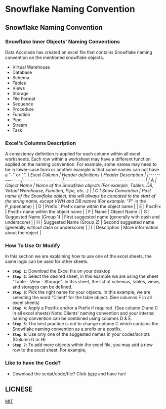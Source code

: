 # Snowflake Naming Convention
## Snowflake Naming Convention

### Snowflake Inner Objects' Naming Conventions

Data Accolade has created an excel file that contains Snowflake naming convention on the mentioned snowflake objects.
- Virtual Warehouse
- Database
- Schema
- Tables
- Views
- Storage
- File Format
- Sequence
- Procedure
- Function
- Pipe
- Stream
- Task

### Excel's Columns Description
A consistency definition is applied for each column within all excel worksheets. Each row within a worksheet may have a different function applied on the naming convention. For example, some names may need to be in lower-case form or another example is that some names can not have a "-" or "_".
| Excel Column | Header definitions | Header Description                      |
|--------------|--------------------|-----------------------------------------|
| A            | Object Name        | Name of the Snowflake objects (For example, Tables, DB, Virtual Warehouse, Function, Pipe, etc…) |
| C            | Snow Convention    | Post name of the Snowflake object, this will always be concated to the start of the string name, except VWH and DB names (For example: "P_" in the P_pipename) |
| D            | Prefix             | Prefix name within the object name |
| E            | PostFix            | Postfix name within the object name |
| F            | Name               | Object Name |
| G            | Suggested Name (Group 1) | First suggested name (generally with dash and underscore) |
| H            | Suggested Name (Group 2) | Second suggested name (generally without dash or underscore) |
| I            | Description              | More information about the object |


### How To Use Or Modify
In this section we are explaining how to use one of the excel sheets, the same logic can be used for other sheets.
- **`Step 1`**: Download the Excel file on your desktop
- **`Step 2`**: Select the desired sheet, in this example we are using the sheet "Table - View - Storage".
In this sheet, the list of schemas, tables, views, and storages can be defined.
- **`Step 3`**: Pick the right name for your objects. In this example, we are selecting the word "Client" for the table object. (See columns F in all excel sheets)
- **`Step 4`**: Apply a Postfix and/or a Prefix if required.
(See column D and C in all excel sheets)
Note: Clients' naming convention and your internal naming convention can be combined using columns D & E.
- **`Step 5`**: The best practice is not to change column C which contains the Snowflake naming convention as a prefix or a postfix. 
- **`Step 6`**: Use only one of the suggested names in your codes/scripts (Column G or H)
- **`Step 7`**: To add more objects within the excel file, you may add a new row to the excel sheet.
For example, 


### Like to have the Code?
- Download the script/code/file? Click [here](https://github.com/DataAccolade/Snowflake/raw/main/Snowflake%20Naming%20Convention/SnowflakeNamingConvention.xlsx)        and have fun!

## LICNESE
[MIT](/LICENSE)



